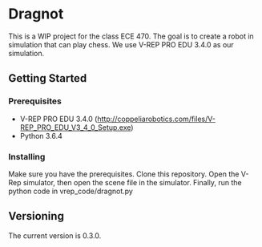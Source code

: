 # Dragnot

This is a WIP project for the class ECE 470. The goal is to create a robot in simulation that can play chess. We use V-REP PRO EDU 3.4.0 as our simulation.

## Getting Started

### Prerequisites
- V-REP PRO EDU 3.4.0 (http://coppeliarobotics.com/files/V-REP_PRO_EDU_V3_4_0_Setup.exe)
- Python 3.6.4

### Installing
Make sure you have the prerequisites. Clone this repository. Open the V-Rep simulator, then open the scene file in the simulator. Finally, run the python code in vrep_code/dragnot.py

## Versioning
The current version is 0.3.0.
